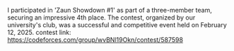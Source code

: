 I participated in 'Zaun Showdown #1' as part of a three-member team, securing an impressive 4th place. The contest, organized by our university's club, was a successful and competitive event held on February 12, 2025.
contest link:
https://codeforces.com/group/wvBNl19Okn/contest/587598
